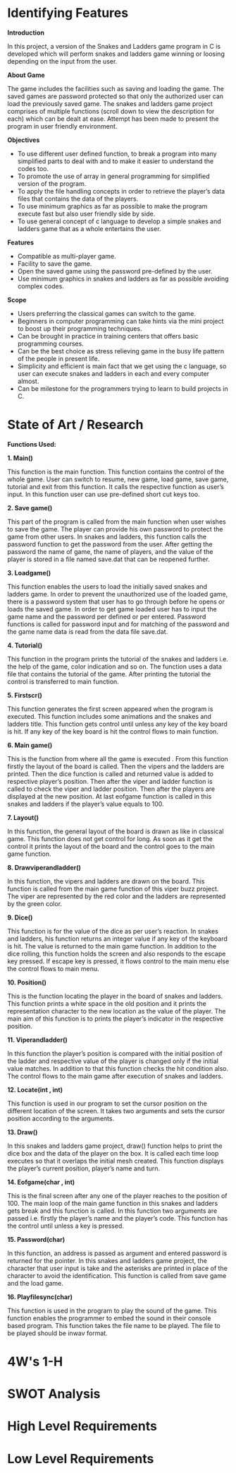 # Identifying Features

**Introduction**

  In this project, a version of the Snakes and Ladders game program in C is developed which will perform snakes and ladders game winning or loosing depending on the input from the user. 
   
**About Game**

  The game includes the facilities such as saving and loading the game. The saved games are password protected so that only the authorized user can load the previously saved game. The snakes and ladders game project comprises of multiple functions (scroll down to view the description for each) which can be dealt at ease. Attempt has been made to present the program in user friendly environment.
  
**Objectives**
  * To use different user defined function, to break a program into many simplified parts to deal with and to make it easier to understand the codes too.
  * To promote the use of array in general programming for simplified version of the program.
  * To apply the file handling concepts in order to retrieve the player’s data files that contains the data of the players.
  * To use minimum graphics as far as possible to make the program execute fast but also user friendly side by side.
  * To use general concept of c language to develop a simple snakes and ladders game that as a whole entertains the user.

**Features**
  * Compatible as multi-player game.
  * Facility to save the game.
  * Open the saved game using the password pre-defined by the user.
  * Use minimum graphics in snakes and ladders as far as possible avoiding complex codes.

**Scope**
  * Users preferring the classical games can switch to the game.
  * Beginners in computer programming can take hints via the mini project to boost up their programming techniques.
  * Can be brought in practice in training centers that offers basic programming courses.
  * Can be the best choice as stress relieving game in the busy life pattern of the people in present life.
  * Simplicity and efficient is main fact that we get using the c language, so user can execute snakes and ladders in each and every computer almost.
  * Can be milestone for the programmers trying to learn to build projects in C.

# State of Art / Research
**Functions Used:**

**1. Main()**

  This function is the main function. This function contains the control of the whole game. User can switch to resume, new game, load game, save game, tutorial and exit from this function. It calls the respective function as user’s input. In this function user can use pre-defined short cut keys too.

**2. Save game()**

  This part of the program is called from the main function when user wishes to save the game. The player can provide his own password to protect the game from other users. In snakes and ladders, this function calls the password function to get the password from the user. After getting the password the name of game, the name of players, and the value of the player is stored in a file named save.dat that can be reopened further.

**3. Loadgame()**

  This function enables the users to load the initially saved snakes and ladders game. In order to prevent the unauthorized use of the loaded game, there is a password system that user has to go through before he opens or loads the saved game. In order to get game loaded user has to input the game name and the password per defined or per entered. Password functions is called for password input and for matching of the password and the game name data is read from the data file save.dat.

**4. Tutorial()**

  This function in the program prints the tutorial of the snakes and ladders i.e. the help of the game, color indication and so on. The function uses a data file that contains the tutorial of the game. After printing the tutorial the control is transferred to main function.

**5. Firstscr()**

  This function generates the first screen appeared when the program is executed. This function includes some animations and the snakes and ladders title. This function gets control until unless any key of the key board is hit. If any key of the key board is hit the control flows to main function.

**6. Main game()**

  This is the function from where all the game is executed . From this function firstly the layout of the board is called. Then the vipers and the ladders are printed. Then the dice function is called and returned value is added to respective player’s position. Then after the viper and ladder function is called to check the viper and ladder position. Then after the players are displayed at the new position. At last eofgame function is called in this snakes and ladders if the player’s value equals to 100.

**7. Layout()**

  In this function, the general layout of the board is drawn as like in classical game. This function does not get control for long. As soon as it get the control it prints the layout of the board and the control goes to the main game function.

**8. Drawviperandladder()**

  In this function, the vipers and ladders are drawn on the board. This function is called from the main game function of this viper buzz project. The viper are represented by the red color and the ladders are represented by the green color.

**9. Dice()**

  This function is for the value of the dice as per user’s reaction. In snakes and ladders, his function returns an integer value if any key of the keyboard is hit. The value is returned to the main game function. In addition to the dice rolling, this function holds the screen and also responds to the escape key pressed. If escape key is pressed, it flows control to the main menu else the control flows to main menu.

**10. Position()**

  This is the function locating the player in the board of snakes and ladders. This function prints a white space in the old position and it prints the representation character to the new location as the value of the player. The main aim of this function is to prints the player’s indicator in the respective position.

**11. Viperandladder()**

  In this function the player’s position is compared with the initial position of the ladder and respective value of the player is changed only if the initial value matches. In addition to that this function checks the hit condition also. The control flows to the main game after execution of snakes and ladders.

**12. Locate(int , int)**

  This function is used in our program to set the cursor position on the different location of the screen. It takes two arguments and sets the cursor position according to the arguments.

**13. Draw()**

  In this snakes and ladders game project, draw() function helps to print the dice box and the data of the player on the box. It is called each time loop executes so that it overlaps the initial mesh created. This function displays the player’s current position, player’s name and turn.

**14. Eofgame(char , int)**

  This is the final screen after any one of the player reaches to the position of 100. The main loop of the main game function in this snakes and ladders gets break and this function is called. In this function two arguments are passed i.e. firstly the player’s name and the player’s code. This function has the control until unless a key is pressed.

**15. Password(char)**

  In this function, an address is passed as argument and entered password is returned for the pointer. In this snakes and ladders game project, the character that user input is take and the asterisks are printed in place of the character to avoid the identification. This function is called from save game and the load game.

**16. Playfilesync(char)**

  This function is used in the program to play the sound of the game. This function enables the programmer to embed the sound in their console based program. This function takes the file name to be played. The file to be played should be inwav format.

# 4W's 1-H 

# SWOT Analysis

# High Level Requirements

# Low Level Requirements
